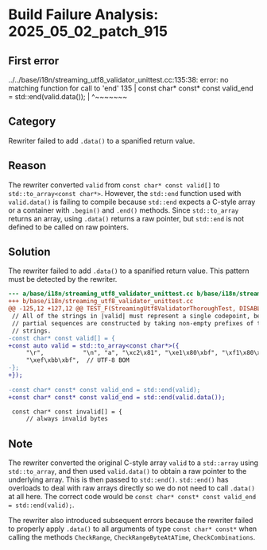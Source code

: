 # Build Failure Analysis: 2025_05_02_patch_915

## First error

../../base/i18n/streaming_utf8_validator_unittest.cc:135:38: error: no matching function for call to 'end'
  135 | const char* const* const valid_end = std::end(valid.data());
      |                                      ^~~~~~~~

## Category
Rewriter failed to add `.data()` to a spanified return value.

## Reason
The rewriter converted `valid` from `const char* const valid[]` to `std::to_array<const char*>`. However, the `std::end` function used with `valid.data()` is failing to compile because `std::end` expects a C-style array or a container with `.begin()` and `.end()` methods. Since `std::to_array` returns an array, using `.data()` returns a raw pointer, but `std::end` is not defined to be called on raw pointers.

## Solution
The rewriter failed to add `.data()` to a spanified return value. This pattern must be detected by the rewriter.

```diff
--- a/base/i18n/streaming_utf8_validator_unittest.cc b/base/i18n/streaming_utf8_validator_unittest.cc
+++ b/base/i18n/streaming_utf8_validator_unittest.cc
@@ -125,12 +127,12 @@ TEST_F(StreamingUtf8ValidatorThoroughTest, DISABLED_TestEverything) {
 // All of the strings in |valid| must represent a single codepoint, because
 // partial sequences are constructed by taking non-empty prefixes of these
 // strings.
-const char* const valid[] = {
+const auto valid = std::to_array<const char*>({
     "\r",           "\n", "a", "\xc2\x81", "\xe1\x80\xbf", "\xf1\x80\xa0\xbf",
     "\xef\xbb\xbf",  // UTF-8 BOM
-};
+});
 
-const char* const* const valid_end = std::end(valid);
+const char* const* const valid_end = std::end(valid.data());

 const char* const invalid[] = {
     // always invalid bytes
```

## Note
The rewriter converted the original C-style array `valid` to a `std::array` using `std::to_array`, and then used `valid.data()` to obtain a raw pointer to the underlying array. This is then passed to `std::end()`. `std::end()` has overloads to deal with raw arrays directly so we do not need to call `.data()` at all here. The correct code would be `const char* const* const valid_end = std::end(valid);`.

The rewriter also introduced subsequent errors because the rewriter failed to properly apply `.data()` to all arguments of type `const char* const*` when calling the methods `CheckRange`, `CheckRangeByteAtATime`, `CheckCombinations`.